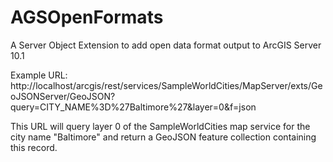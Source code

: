 AGSOpenFormats
==============

A Server Object Extension to add open data format output to ArcGIS Server 10.1

Example URL: 
http://localhost/arcgis/rest/services/SampleWorldCities/MapServer/exts/GeoJSONServer/GeoJSON?query=CITY_NAME%3D%27Baltimore%27&layer=0&f=json

This URL will query layer 0 of the SampleWorldCities map service for the city name "Baltimore" and return a GeoJSON feature collection containing this record.
